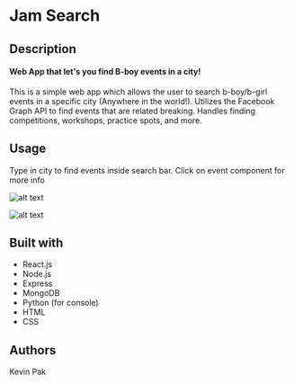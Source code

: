 # Jam Search
## Description
#### Web App that let's you find B-boy events in a city!
This is a simple web app which allows the user to search b-boy/b-girl events in a specific city (Anywhere in the world!). Utilizes the Facebook Graph API to find events that are related breaking. Handles finding competitions, workshops, practice spots, and more. 

## Usage
Type in city to find events inside search bar. Click on event component for more info

![alt text](https://image.ibb.co/fZQ2vw/Screen_Shot_2017_11_07_at_1_11_18_AM.png)

![alt text](https://image.ibb.co/jdq7TG/Screen_Shot_2017_11_07_at_1_11_41_AM.png)

## Built with
* React.js
* Node.js
* Express
* MongoDB
* Python (for console)
* HTML
* CSS

## Authors
Kevin Pak

